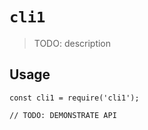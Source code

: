 # `cli1`

> TODO: description

## Usage

```
const cli1 = require('cli1');

// TODO: DEMONSTRATE API
```
